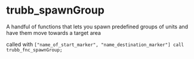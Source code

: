 # trubb_spawnGroup
A handful of functions that lets you spawn predefined groups of units and have them move towards a target area  

called with ```["name_of_start_marker", "name_destination_marker"] call trubb_fnc_spawnGroup;```

